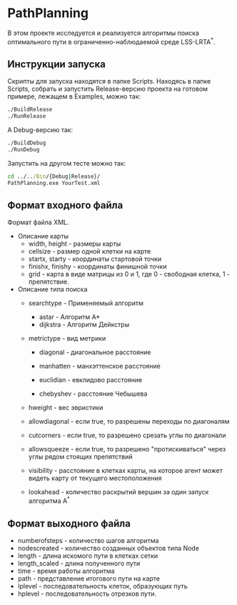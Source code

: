 # PathPlanning
В этом проекте исследуется и реализуется алгоритмы поиска оптимального пути в ограниченно-наблюдаемой среде LSS-LRTA<sup>*</sup>. 

## Инструкции запуска
Скрипты для запуска находятся в папке Scripts.
Находясь в папке Scripts, собрать и запустить Release-версию проекта на готовом примере, лежащем в Examples, можно так:
```bash
./BuildRelease
./RunRelease
```
А Debug-версию так:
```bash
./BuildDebug
./RunDebug
```
Запустить на другом тесте можно так:
```cmd
cd ../../Bin/{Debug|Release}/
PathPlanning.exe YourTest.xml
```
## Формат входного файла
Формат файла XML.
* Описание карты
  * width, height - размеры карты
  * cellsize - размер одной клетки на карте
  * startx, starty - координаты стартовой точки
  * finishx, finishy - координаты финишной точки
  * grid - карта в виде матрицы из 0 и 1, где 0 - свободная клетка, 1 - препятствие.   
* Описание типа поиска
  * searchtype - Применяемый алгоритм  
    * astar - Алгоритм А*
    * dijkstra - Алгоритм Дейкстры
  * metrictype - вид метрики
    * diagonal - диагональное расстояние  

    * manhatten - манхэттенское расстояние  
    
    * euclidian - евклидово расстояние  

    * chebyshev - расстояние Чебышева  
    
  * hweight - вес эвристики
  * allowdiagonal - если true, то разрешены переходы по диагоналям
  * cutcorners - если true, то разрешено срезать углы по диагонали
  * allowsqueeze - если true, то разрешено "протискиваться" через углы рядом стоящих препятствий
  * visibility - расстояние в клетках карты, на которое агент может видеть карту от текущего местоположения
  * lookahead - количество раскрытий вершин за один запуск алгоритма A<sup>*</sup>
  
## Формат выходного файла
* numberofsteps - количество шагов алгоритма
* nodescreated - количество созданных объектов типа Node
* length - длина искомого пути в клетках сетки
* length_scaled - длина полученного пути
* time - время работы алгоритма
* path - представление итогового пути на карте
* lplevel - последовательность клеток, образующих путь
* hplevel - последовательность отрезков пути.
